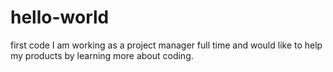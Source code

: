 # hello-world
first code
I am working as a project manager full time and would like to help my products by learning more about coding.
